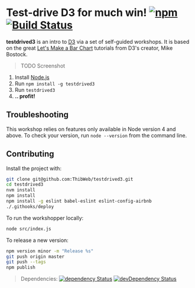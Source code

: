 Test-drive D3 for much win! [![npm](https://img.shields.io/npm/v/testdrived3.svg?style=flat-square)](https://www.npmjs.com/package/testdrived3) [![Build Status](https://img.shields.io/travis/ThibWeb/testdrived3.svg?style=flat-square)](https://travis-ci.org/ThibWeb/testdrived3)
==========

__testdrived3__ is an intro to [D3](http://d3js.org/) via a set of self-guided workshops. It is based on the great [Let's Make a Bar Chart](http://bost.ocks.org/mike/bar/) tutorials from D3's creator, Mike Bostock.

> TODO Screenshot

1. Install [Node.js](http://nodejs.org/)
2. Run `npm install -g testdrived3`
3. Run `testdrived3`
4. **.. profit!**

## Troubleshooting

This workshop relies on features only available in Node version 4 and above. To check your version, run `node --version` from the command line.

## Contributing

Install the project with:

```sh
git clone git@github.com:ThibWeb/testdrived3.git
cd testdrived3
nvm install
npm install
npm install -g eslint babel-eslint eslint-config-airbnb
./.githooks/deploy
```

To run the workshopper locally:

```sh
node src/index.js
```

To release a new version:

```sh
npm version minor -m "Release %s"
git push origin master
git push --tags
npm publish
```

> Dependencies: [![dependency Status](https://img.shields.io/david/ThibWeb/testdrived3.svg?style=flat-square)](https://david-dm.org/ThibWeb/testdrived3) [![devDependency Status](https://img.shields.io/david/dev/ThibWeb/testdrived3.svg?style=flat-square)](https://david-dm.org/ThibWeb/testdrived3)
